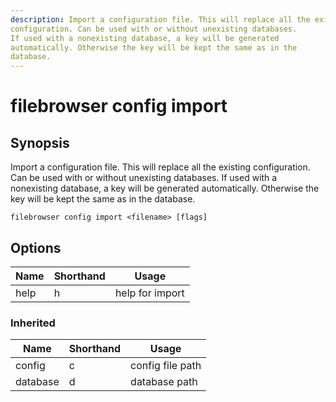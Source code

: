 ```yaml
---
description: Import a configuration file. This will replace all the existing
configuration. Can be used with or without unexisting databases.
If used with a nonexisting database, a key will be generated
automatically. Otherwise the key will be kept the same as in the
database.
---
```


# filebrowser config import

## Synopsis

Import a configuration file. This will replace all the existing
configuration. Can be used with or without unexisting databases.
If used with a nonexisting database, a key will be generated
automatically. Otherwise the key will be kept the same as in the
database.

```
filebrowser config import <filename> [flags]
```

## Options

| Name | Shorthand | Usage |
|------|-----------|-------|
|help|h|help for import|

### Inherited

| Name | Shorthand | Usage |
|------|-----------|-------|
|config|c|config file path|
|database|d|database path|

